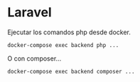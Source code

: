 # Laravel

Ejecutar los comandos php desde docker.

`docker-compose exec backend php ...`

O con composer...

`docker-compose exec backend composer ...`

